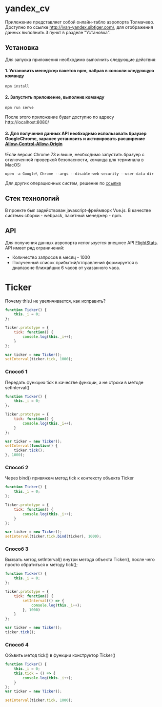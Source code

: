 # yandex_cv
Приложение представляет собой онлайн-табло аэропорта Толмачево. Доступно по ссылке http://ivan-yandex.sibtiger.com/, для отображения данных выполнить 3 пункт в разделе "Установка".

## Установка
Для запуска приложения необходимо выполнить следующие действия:
#### 1. Установить менеджер пакетов npm, набрав в консоли следующую команду
```js
npm install
```
#### 2. Запустить приложение, выполнив команду
```js
npm run serve
```
После этого приложение будет доступно по адресу http://localhost:8080/

#### 3. Для получения данных API необходимо использовать браузер GoogleChrome, заранее установить и активировать расширение [Allow-Control-Allow-Origin](https://chrome.google.com/webstore/detail/allow-control-allow-origi/nlfbmbojpeacfghkpbjhddihlkkiljbi?hl=en)

!Если версия Chrome 73 и выше, необходимо запустить бразуер с отключенной проверкой безопасности, команда для терминала в MacOS:

```js
open -a Google\ Chrome --args --disable-web-security --user-data-dir
```
Для других операционных систем, решение по [ссылке](https://stackoverflow.com/questions/3102819/disable-same-origin-policy-in-chrome/3177718#3177718)

## Стек технологий
В проекте был задействован javascript-фреймворк Vue.js. В качестве системы сборки - webpack, пакетный менеджер - npm.

## API
Для получения данных аэропорта используется внешнее API [FlightStats](https://developer.flightstats.com/). API имеет ряд ограничений:
* Количество запросов в месяц - 1000
* Полученный список прибытий/отправлений формируется в диапазоне ближайших 6 часов от указанного часа.


# Ticker
Почему this.i не увеличивается, как исправить?
```js
function Ticker() {
    this._i = 0;
};

Ticker.prototype = {
    tick: function() {
        console.log(this._i++);     
    }
};

var ticker = new Ticker();
setInterval(ticker.tick, 1000);
```

### Способ 1
Передать функцию tick в качестве функции, а не строки в методе setInterval()
```js
function Ticker() {
    this._i = 0;
};

Ticker.prototype = {
    tick: function() {
        console.log(this._i++);     
    }
};

var ticker = new Ticker();
setInterval(function() {
    ticker.tick();
}, 1000);
```

### Способ 2
Через bind() привяжем метод tick к контексту объекта Ticker
```js
function Ticker() {
    this._i = 0;
};

Ticker.prototype = {
    tick: function() {
        console.log(this._i++);     
    }
};

var ticker = new Ticker();
setInterval(ticker.tick.bind(ticker), 1000);
```

### Cпособ 3
Вызвать метод setInterval() внутри метода объекта Ticker(), после чего просто обратиться к методу tick();
```js
function Ticker() {
    this._i = 0;
};

Ticker.prototype = {
    tick: function() {
        setInterval(() => {
            console.log(this._i++);
        }, 1000)     
    }
};

var ticker = new Ticker();
ticker.tick();
```

### Способ 4
Объвить метод tick() в функции конструктор Ticker()
```js
function Ticker() {
    this._i = 0;
    this.tick = () => {
        console.log(this._i++);
    }
};
var ticker = new Ticker();

setInterval(ticker.tick, 1000);
```
